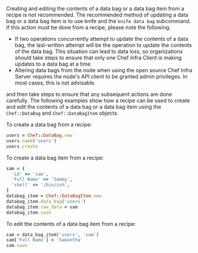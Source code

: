 Creating and editing the contents of a data bag or a data bag item from
a recipe is not recommended. The recommended method of updating a data
bag or a data bag item is to use knife and the `knife data bag`
subcommand. If this action must be done from a recipe, please note the
following:

-   If two operations concurrently attempt to update the contents of a
    data bag, the last-written attempt will be the operation to update
    the contents of the data bag. This situation can lead to data loss,
    so organizations should take steps to ensure that only one Chef
    Infra Client is making updates to a data bag at a time.
-   Altering data bags from the node when using the open source Chef
    Infra Server requires the node's API client to be granted admin
    privileges. In most cases, this is not advisable.

and then take steps to ensure that any subsequent actions are done
carefully. The following examples show how a recipe can be used to
create and edit the contents of a data bag or a data bag item using the
`Chef::DataBag` and `Chef::DataBagItem` objects.

To create a data bag from a recipe:

``` ruby
users = Chef::DataBag.new
users.name('users')
users.create
```

To create a data bag item from a recipe:

``` ruby
sam = {
  'id' => 'sam',
  'Full Name' => 'Sammy',
  'shell' => '/bin/zsh',
}
databag_item = Chef::DataBagItem.new
databag_item.data_bag('users')
databag_item.raw_data = sam
databag_item.save
```

To edit the contents of a data bag item from a recipe:

``` ruby
sam = data_bag_item('users', 'sam')
sam['Full Name'] = 'Samantha'
sam.save
```